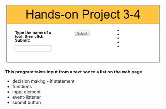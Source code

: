 
![project3-4 image](https://github.com/dalbay/JavaScript/blob/master/chapter3/project3-4/project3-4.png)

**This program takes input from a text box to a list on the web page.** 
* decision making - if statement
* functions
* input element
* event-listener
* submit button

